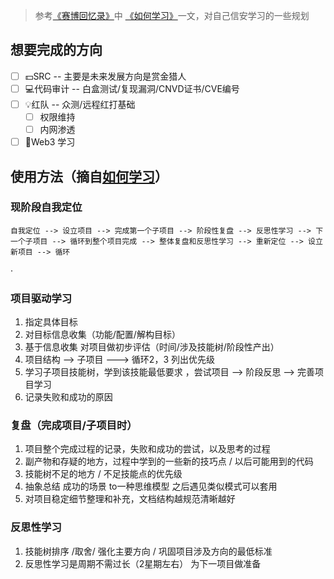 
> 参考[《赛博回忆录》](https://wx.zsxq.com/dweb2/index/group/88512188158852)中 [《如何学习》](https://wx.zsxq.com/dweb2/index/topic_detail/581145515484554)一文，对自己信安学习的一些规划
## 想要完成的方向
- [ ] 💵SRC -- 主要是未来发展方向是赏金猎人
- [ ] 💻代码审计 -- 白盒测试/复现漏洞/CNVD证书/CVE编号
- [ ] 💡红队 -- 众测/远程红打基础
	- [ ] 权限维持
	- [ ] 内网渗透
- [ ] 🔭Web3 学习

## 使用方法（摘自[如何学习](https://wx.zsxq.com/dweb2/index/topic_detail/581145515484554)）
### 现阶段自我定位
```
自我定位 --> 设立项目 --> 完成第一个子项目 --> 阶段性复盘 --> 反思性学习 --> 下一个子项目 --> 循环到整个项目完成 --> 整体复盘和反思性学习 --> 重新定位 --> 设立新项目 --> 循环
```
·
### 项目驱动学习
1. 指定具体目标
2. 对目标信息收集（功能/配置/解构目标）
3. 基于信息收集 对项目做初步评估（时间/涉及技能树/阶段性产出）
4. 项目结构 --> 子项目 ---> 循环2，3  列出优先级
5. 学习子项目技能树，学到该技能最低要求 ，尝试项目 --> 阶段反思 --> 完善项目学习
6. 记录失败和成功的原因

### 复盘（完成项目/子项目时）
1. 项目整个完成过程的记录，失败和成功的尝试，以及思考的过程
2. 副产物和存疑的地方，过程中学到的一些新的技巧点 / 以后可能用到的代码
3. 技能树不足的地方 / 不足技能点的优先级
4. 抽象总结 成功的场景 to一种思维模型 之后遇见类似模式可以套用
5. 对项目稳定细节整理和补充，文档结构越规范清晰越好

### 反思性学习
1. 技能树排序 /取舍/ 强化主要方向 / 巩固项目涉及方向的最低标准
2. 反思性学习是周期不需过长（2星期左右） 为下一项目做准备
